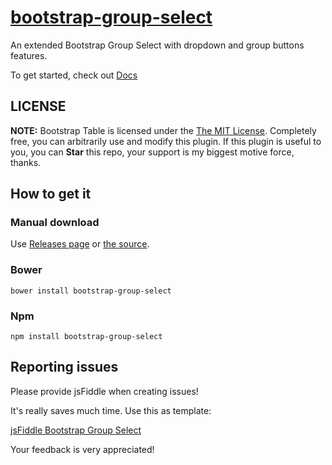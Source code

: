 # [bootstrap-group-select](http://bootstrap-group-select.wenzhixin.net.cn)

An extended Bootstrap Group Select with dropdown and group buttons features.

To get started, check out [Docs](http://bootstrap-group-select.wenzhixin.net.cn)

## LICENSE

**NOTE:** Bootstrap Table is licensed under the [The MIT License](https://github.com/wenzhixin/bootstrap-group-select/blob/master/LICENSE). Completely free, you can arbitrarily use and modify this plugin. If this plugin is useful to you, you can **Star** this repo, your support is my biggest motive force, thanks.

## How to get it

### Manual download

Use [Releases page](https://github.com/wenzhixin/bootstrap-group-select/releases) or [the source](https://github.com/wenzhixin/bootstrap-group-select/archive/master.zip).

### Bower

```
bower install bootstrap-group-select
```

### Npm

```
npm install bootstrap-group-select
```

## Reporting issues

Please provide jsFiddle when creating issues!

It's really saves much time. Use this as template:

[jsFiddle Bootstrap Group Select](http://jsfiddle.net/wenyi/86es7wfp/)

Your feedback is very appreciated!
